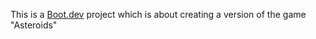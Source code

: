 This is a [Boot.dev](https://www.boot.dev) project which is about creating a version of the game "Asteroids"
